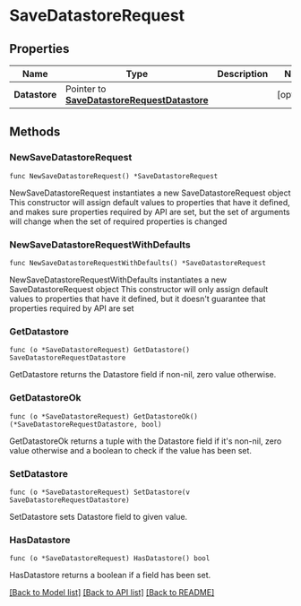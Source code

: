 # SaveDatastoreRequest

## Properties

Name | Type | Description | Notes
------------ | ------------- | ------------- | -------------
**Datastore** | Pointer to [**SaveDatastoreRequestDatastore**](SaveDatastoreRequestDatastore.md) |  | [optional] 

## Methods

### NewSaveDatastoreRequest

`func NewSaveDatastoreRequest() *SaveDatastoreRequest`

NewSaveDatastoreRequest instantiates a new SaveDatastoreRequest object
This constructor will assign default values to properties that have it defined,
and makes sure properties required by API are set, but the set of arguments
will change when the set of required properties is changed

### NewSaveDatastoreRequestWithDefaults

`func NewSaveDatastoreRequestWithDefaults() *SaveDatastoreRequest`

NewSaveDatastoreRequestWithDefaults instantiates a new SaveDatastoreRequest object
This constructor will only assign default values to properties that have it defined,
but it doesn't guarantee that properties required by API are set

### GetDatastore

`func (o *SaveDatastoreRequest) GetDatastore() SaveDatastoreRequestDatastore`

GetDatastore returns the Datastore field if non-nil, zero value otherwise.

### GetDatastoreOk

`func (o *SaveDatastoreRequest) GetDatastoreOk() (*SaveDatastoreRequestDatastore, bool)`

GetDatastoreOk returns a tuple with the Datastore field if it's non-nil, zero value otherwise
and a boolean to check if the value has been set.

### SetDatastore

`func (o *SaveDatastoreRequest) SetDatastore(v SaveDatastoreRequestDatastore)`

SetDatastore sets Datastore field to given value.

### HasDatastore

`func (o *SaveDatastoreRequest) HasDatastore() bool`

HasDatastore returns a boolean if a field has been set.


[[Back to Model list]](../README.md#documentation-for-models) [[Back to API list]](../README.md#documentation-for-api-endpoints) [[Back to README]](../README.md)


